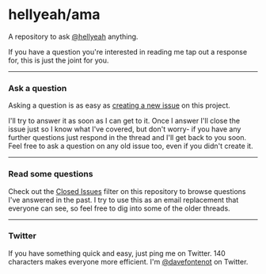 # hellyeah/ama

A repository to ask [@hellyeah](https://twitter.com/davefontenot) anything.

If you have a question you're interested in reading me tap out a response for, this is just the joint for you.

---

### Ask a question

Asking a question is as easy as
[creating a new issue](https://github.com/hellyeah/ama/issues/new) on this
project.

I'll try to answer it as soon as I can get to it. Once I answer I'll close the
issue just so I know what I've covered, but don't worry- if you have any further
questions just respond in the thread and I'll get back to you soon. Feel free to
ask a question on any old issue too, even if you didn't create it.

---

### Read some questions

Check out the [Closed Issues](https://github.com/hellyeah/ama/issues?q=is%3Aissue+is%3Aclosed)
filter on this repository to browse questions I've answered in the past. I try
to use this as an email replacement that everyone can see, so feel free to dig
into some of the older threads.

---

### Twitter

If you have something quick and easy, just ping me on Twitter. 140 characters
makes everyone more efficient. I'm [@davefontenot](https://twitter.com/davefontenot) on
Twitter.
